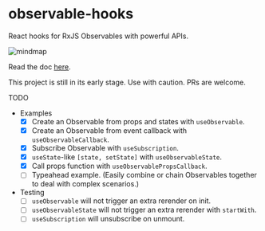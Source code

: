 # observable-hooks

React hooks for RxJS Observables with powerful APIs.

![mindmap](https://github.com/crimx/observable-hooks/blob/master/observable-hooks.png?raw=true)

Read the doc [here](https://www.crimx.com/observable-hooks).

This project is still in its early stage. Use with caution. PRs are welcome.

TODO

- Examples
  - [x] Create an Observable from props and states with `useObservable`.
  - [x] Create an Observable from event callback with `useObservableCallback`.
  - [x] Subscribe Observable with `useSubscription`.
  - [x] `useState`-like `[state, setState]` with `useObservableState`.
  - [x] Call props function with `useObservablePropsCallback`.
  - [ ] Typeahead example. (Easily combine or chain Observables together to deal with complex scenarios.)
- Testing
  - [ ] `useObservable` will not trigger an extra rerender on init.
  - [ ] `useObservableState` will not trigger an extra rerender with `startWith`.
  - [ ] `useSubscription` will unsubscribe on unmount.
